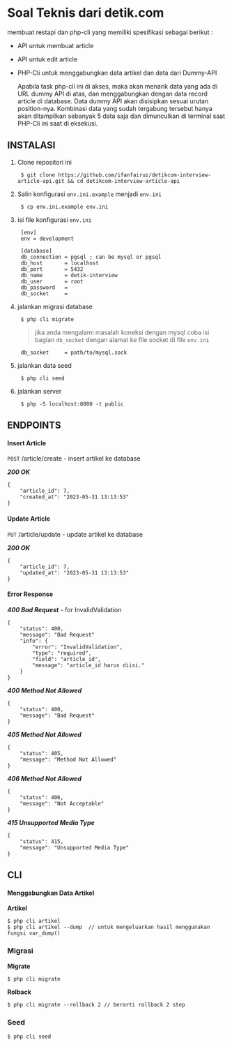 Soal Teknis dari detik.com
=============================

membuat restapi dan php-cli yang memiliki spesifikasi sebagai berikut :

- API untuk membuat article
- API untuk edit article
- PHP-Cli untuk menggabungkan data artikel dan data dari Dummy-API
  
  Apabila task php-cli ini di akses, maka akan menarik data yang ada di URL dummy API di atas,
  dan menggabungkan dengan data record article di database.
  Data dummy API akan disisipkan sesuai urutan position-nya.
  Kombinasi data yang sudah tergabung tersebut hanya akan ditampilkan sebanyak 5
  data saja dan dimunculkan di terminal saat PHP-Cli ini saat di eksekusi.
  
INSTALASI
------------

1. Clone repositori ini

        $ git clone https://github.com/ifanfairuz/detikcom-interview-article-api.git && cd detikcom-interview-article-api

2. Salin konfigurasi `env.ini.example` menjadi `env.ini`

        $ cp env.ini.example env.ini

2. isi file konfigurasi `env.ini`

        [env]
        env = development

        [database]
        db_connection = pgsql ; can be mysql or pgsql
        db_host       = localhost
        db_port       = 5432
        db_name       = detik-interview
        db_user       = root
        db_password   = 
        db_socket     = 

3. jalankan migrasi database

        $ php cli migrate

      > jika anda mengalami masalah koneksi dengan mysql coba isi bagian `db_socket` dengan alamat ke file socket di file `env.ini`

        db_socket     = path/to/mysql.sock

4. jalankan data seed

        $ php cli seed

5. jalankan server

        $ php -S localhost:8000 -t public
 
 
 
ENDPOINTS
------------

#### Insert Article
`POST` /article/create - insert artikel ke database

***200 OK***
```
{
    "article_id": 7,
    "created_at": "2023-05-31 13:13:53"
}
```

#### Update Article
`PUT` /article/update - update artikel ke database

***200 OK***
```
{
    "article_id": 7,
    "updated_at": "2023-05-31 13:13:53"
}
```

#### Error Response

***400 Bad Request*** - for InvalidValidation
```
{
    "status": 400,
    "message": "Bad Request"
    "info": {
        "error": "InvalidValidation",
        "type": "required",
        "field": "article_id",
        "message": "article_id harus diisi."
    }
}
```

***400 Method Not Allowed***
```
{
    "status": 400,
    "message": "Bad Request"
}
```

***405 Method Not Allowed***
```
{
    "status": 405,
    "message": "Method Not Allowed"
}
```

***406 Method Not Allowed***
```
{
    "status": 406,
    "message": "Not Acceptable"
}
```

***415 Unsupported Media Type***
```
{
    "status": 415,
    "message": "Unsupported Media Type"
}
```

CLI
------------

#### Menggabungkan Data Artikel

**Artikel**

    $ php cli artikel
    $ php cli artikel --dump  // untuk mengeluarkan hasil menggunakan fungsi var_dump()

### Migrasi

**Migrate**

    $ php cli migrate
    
**Rolback**

    $ php cli migrate --rollback 2 // berarti rollback 2 step
    
### Seed

    $ php cli seed


